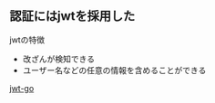 ## 認証にはjwtを採用した

jwtの特徴

- 改ざんが検知できる
- ユーザー名などの任意の情報を含めることができる



[jwt-go](https://github.com/dgrijalva/jwt-go)